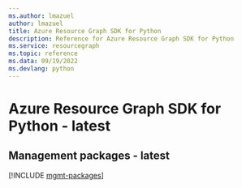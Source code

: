 ```yaml
---
ms.author: lmazuel
author: lmazuel
title: Azure Resource Graph SDK for Python
description: Reference for Azure Resource Graph SDK for Python
ms.service: resourcegraph
ms.topic: reference
ms.data: 09/19/2022
ms.devlang: python
---
```

# Azure Resource Graph SDK for Python - latest

## Management packages - latest
[!INCLUDE [mgmt-packages](resource-graph-mgmt-index.md)]